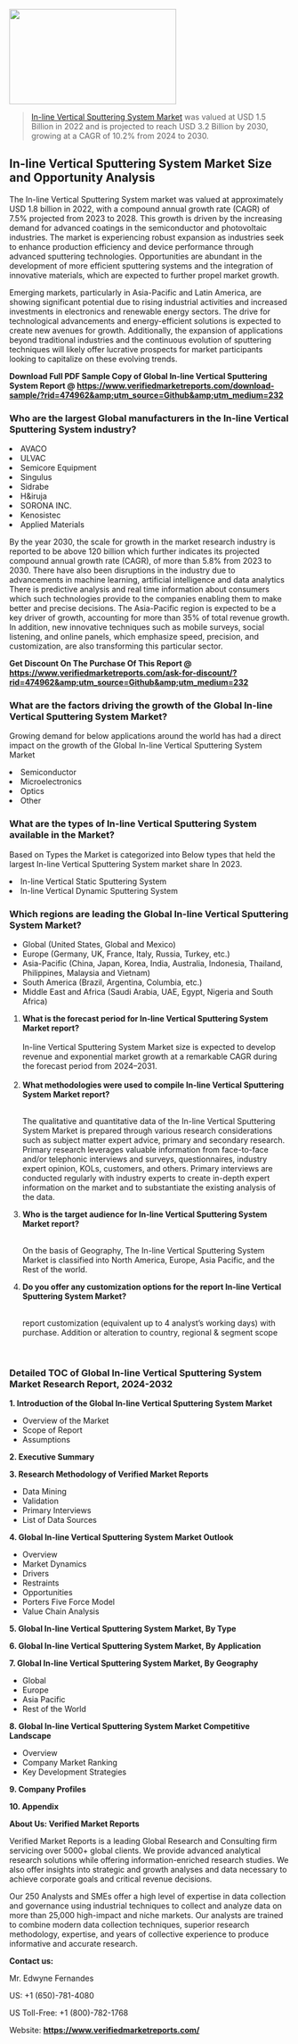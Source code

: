 <img src="https://ffe5etoiles.com/wp-content/uploads/2024/12/MST1-300x171.png" alt="" width="300" height="171" class="alignnone size-medium wp-image-20088" /><blockquote><p><p><a href="https://www.verifiedmarketreports.com/download-sample/?rid=474962&utm_source=Github&utm_medium=232" target="_blank">In-line Vertical Sputtering System Market</a> was valued at USD 1.5 Billion in 2022 and is projected to reach USD 3.2 Billion by 2030, growing at a CAGR of 10.2% from 2024 to 2030.</p></blockquote><p><h2>In-line Vertical Sputtering System Market Size and Opportunity Analysis</h2> <p>The In-line Vertical Sputtering System market was valued at approximately USD 1.8 billion in 2022, with a compound annual growth rate (CAGR) of 7.5% projected from 2023 to 2028. This growth is driven by the increasing demand for advanced coatings in the semiconductor and photovoltaic industries. The market is experiencing robust expansion as industries seek to enhance production efficiency and device performance through advanced sputtering technologies. Opportunities are abundant in the development of more efficient sputtering systems and the integration of innovative materials, which are expected to further propel market growth.</p> <p>Emerging markets, particularly in Asia-Pacific and Latin America, are showing significant potential due to rising industrial activities and increased investments in electronics and renewable energy sectors. The drive for technological advancements and energy-efficient solutions is expected to create new avenues for growth. Additionally, the expansion of applications beyond traditional industries and the continuous evolution of sputtering techniques will likely offer lucrative prospects for market participants looking to capitalize on these evolving trends.</p> </p><p class=""><strong>Download Full PDF Sample Copy of Global In-line Vertical Sputtering System Report @ <a href="https://www.verifiedmarketreports.com/download-sample/?rid=474962&amp;utm_source=Github&amp;utm_medium=232" target="_blank">https://www.verifiedmarketreports.com/download-sample/?rid=474962&amp;utm_source=Github&amp;utm_medium=232</a></strong></p><h3 id="" class="">Who are the largest Global manufacturers in the In-line Vertical Sputtering System industry?</h3><p><li>AVACO</li><li> ULVAC</li><li> Semicore Equipment</li><li> Singulus</li><li> Sidrabe</li><li> H&iruja</li><li> SORONA INC.</li><li> Kenosistec</li><li> Applied Materials</li></p><div class=""><div class="" dir="" data-message-author-role="" data-message-id="" data-message-model-slug=""><div class=""><div class=""><div class=""><div class="" dir="" data-message-author-role="" data-message-id="" data-message-model-slug=""><div class=""><div class=""><p>By the year 2030, the scale for growth in the market research industry is reported to be above 120 billion which further indicates its projected compound annual growth rate (CAGR), of more than 5.8% from 2023 to 2030. There have also been disruptions in the industry due to advancements in machine learning, artificial intelligence and data analytics There is predictive analysis and real time information about consumers which such technologies provide to the companies enabling them to make better and precise decisions. The Asia-Pacific region is expected to be a key driver of growth, accounting for more than 35% of total revenue growth. In addition, new innovative techniques such as mobile surveys, social listening, and online panels, which emphasize speed, precision, and customization, are also transforming this particular sector.</p><p><strong>Get Discount On The Purchase Of This Report @&nbsp; <a href="https://www.verifiedmarketreports.com/ask-for-discount/?rid=474962&amp;utm_source=Github&amp;utm_medium=232" target="_blank">https://www.verifiedmarketreports.com/ask-for-discount/?rid=474962&amp;utm_source=Github&amp;utm_medium=232</a></strong></p></div></div></div></div></div></div></div></div><h3 id="" class="">What are the factors driving the growth of the Global In-line Vertical Sputtering System Market?</h3><p id="" class="">Growing demand for below applications around the world has had a direct impact on the growth of the Global In-line Vertical Sputtering System Market</p><p id="" class=""><li>Semiconductor</li><li> Microelectronics</li><li> Optics</li><li> Other</li></p><h3 id="" class="">What are the types of In-line Vertical Sputtering System available in the Market?</h3><p id="" class="">Based on Types the Market is categorized into Below types that held the largest In-line Vertical Sputtering System market share In 2023.</p><p id="" class=""><li>In-line Vertical Static Sputtering System</li><li> In-line Vertical Dynamic Sputtering System</li></p><h3 id="" class="">Which regions are leading the Global In-line Vertical Sputtering System Market?</h3><ul><li>Global (United States, Global and Mexico)</li><li>Europe (Germany, UK, France, Italy, Russia, Turkey, etc.)</li><li>Asia-Pacific (China, Japan, Korea, India, Australia, Indonesia, Thailand, Philippines, Malaysia and Vietnam)</li><li>South America (Brazil, Argentina, Columbia, etc.)</li><li>Middle East and Africa (Saudi Arabia, UAE, Egypt, Nigeria and South Africa)</li></ul><p><ol><li><strong>What is the forecast period for In-line Vertical Sputtering System Market report?<br /></strong><br /><span data-sheets-root="1" data-sheets-value="{&quot;1&quot;:2,&quot;2&quot;:&quot;XXXX size is expected to develop revenue and exponential market growth at a remarkable CAGR during the forecast period from 2024&ndash;2030.&quot;}" data-sheets-userformat="{&quot;2&quot;:12674,&quot;4&quot;:{&quot;1&quot;:2,&quot;2&quot;:16776960},&quot;10&quot;:2,&quot;11&quot;:0,&quot;15&quot;:&quot;Arial&quot;,&quot;16&quot;:12}">In-line Vertical Sputtering System Market size is expected to develop revenue and exponential market growth at a remarkable CAGR during the forecast period from 2024&ndash;2031.</span><br /><br /></li><li><strong>What methodologies were used to compile In-line Vertical Sputtering System Market report?<br /><br /></strong><p>The qualitative and quantitative data of the&nbsp;In-line Vertical Sputtering System Market is prepared through various research considerations such as subject matter expert advice, primary and secondary research. Primary research leverages valuable information from face-to-face and/or telephonic interviews and surveys, questionnaires, industry expert opinion, KOLs, customers, and others. Primary interviews are conducted regularly with industry experts to create in-depth expert information on the market and to substantiate the existing analysis of the data.&nbsp;</p></li><li><strong>Who is the target audience for In-line Vertical Sputtering System Market report?<br /><br /></strong><p>On the basis of Geography, The&nbsp;In-line Vertical Sputtering System Market is classified into North America, Europe, Asia Pacific, and the Rest of the world.</p></li><li><strong>Do you offer any customization options for the report In-line Vertical Sputtering System Market?<br /><br /></strong><p>report customization (equivalent up to 4 analyst&rsquo;s working days) with purchase. Addition or alteration to country, regional &amp; segment scope</p><p>&nbsp;</p></li></ol></p><h3 id="" class="">Detailed TOC of Global In-line Vertical Sputtering System Market Research Report, 2024-2032</h3><p id="" class=""><strong>1. Introduction of the Global In-line Vertical Sputtering System Market</strong></p><ul><li>Overview of the Market</li><li>Scope of Report</li><li>Assumptions</li></ul><p id="" class=""><strong>2. Executive Summary</strong></p><p id="" class=""><strong>3. Research Methodology of&nbsp;Verified Market Reports</strong></p><ul><li>Data Mining</li><li>Validation</li><li>Primary Interviews</li><li>List of Data Sources</li></ul><p id="" class=""><strong>4. Global In-line Vertical Sputtering System Market Outlook</strong></p><ul><li>Overview</li><li>Market Dynamics</li><li>Drivers</li><li>Restraints</li><li>Opportunities</li><li>Porters Five Force Model</li><li>Value Chain Analysis</li></ul><p id="" class=""><strong>5. Global In-line Vertical Sputtering System Market, By&nbsp;Type</strong></p><p id="" class=""><strong>6. Global In-line Vertical Sputtering System Market, By Application</strong></p><p id="" class=""><strong>7. Global In-line Vertical Sputtering System Market, By Geography</strong></p><ul><li>Global</li><li>Europe</li><li>Asia Pacific</li><li>Rest of the World</li></ul><p id="" class=""><strong>8. Global In-line Vertical Sputtering System Market Competitive Landscape</strong></p><ul><li>Overview</li><li>Company Market Ranking</li><li>Key Development Strategies</li></ul><p id="" class=""><strong>9. Company Profiles</strong></p><p id="" class=""><strong>10. Appendix</strong></p><p id="" class=""><strong>About Us: Verified Market Reports</strong></p><p id="" class="">Verified Market Reports is a leading Global Research and Consulting firm servicing over 5000+ global clients. We provide advanced analytical research solutions while offering information-enriched research studies. We also offer insights into strategic and growth analyses and data necessary to achieve corporate goals and critical revenue decisions.</p><p id="" class="">Our 250 Analysts and SMEs offer a high level of expertise in data collection and governance using industrial techniques to collect and analyze data on more than 25,000 high-impact and niche markets. Our analysts are trained to combine modern data collection techniques, superior research methodology, expertise, and years of collective experience to produce informative and accurate research.</p><p id="" class=""><strong>Contact us:</strong></p><p id="" class="">Mr. Edwyne Fernandes</p><p id="" class="">US: +1 (650)-781-4080</p><p id="" class="">US Toll-Free: +1 (800)-782-1768</p><p id="" class="">Website: <a target="" data-test-app-aware-link=""><strong>https://www.verifiedmarketreports.com/</strong></a></p>
